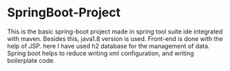 # SpringBoot-Project
This is the basic spring-boot project made in spring tool suite ide integrated with maven. Besides this, java1.8 version is used. Front-end is done with the help of JSP.
here I have used h2 database for the management of data. Spring boot helps to reduce writing xml configuration, and writing boilerplate code.
